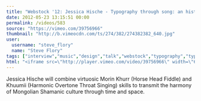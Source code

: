 ```yaml
---
title: "Webstock '12: Jessica Hische - Typography through song: an historical and epistemological journey"
date: 2012-05-23 13:15:51 00:00
permalink: /videos/583
source: "https://vimeo.com/39756966"
thumbnail: "http://b.vimeocdn.com/ts/274/382/274382382_640.jpg"
user:
  username: "steve_flory"
  name: "Steve Flory"
tags: ["interview","music","design","talk","webstock","typography","type","jessica hische"]
html: "<iframe src=\"http://player.vimeo.com/video/39756966\" width=\"640\" height=\"360\" frameborder=\"0\" webkitallowfullscreen mozallowfullscreen allowfullscreen></iframe>"
---
```


Jessica Hische will combine virtuosic Morin Khurr (Horse Head Fiddle) and Khuumii (Harmonic Overtone Throat Singing) skills to transmit the harmony of Mongolian Shamanic culture through time and space.